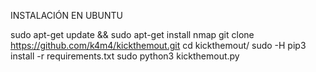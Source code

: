 INSTALACIÓN EN UBUNTU 

sudo apt-get update && sudo apt-get install nmap
git clone https://github.com/k4m4/kickthemout.git
cd kickthemout/
sudo -H pip3 install -r requirements.txt
sudo python3 kickthemout.py
